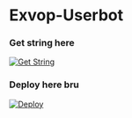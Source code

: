 # Exvop-Userbot

### Get string here
<a href="https://replit.com/@Xlaaf/Exvop#main.py"><img src="https://img.shields.io/badge/run-string__session.py-magenta?style=for-the-badge&logo=repl.it" alt="Get String" /></a>

### Deploy here bru
[![Deploy](https://www.herokucdn.com/deploy/button.svg)](https://heroku.com/deploy?template=https://github.com/aryazakaria01/Exvop-Userbot.git)
